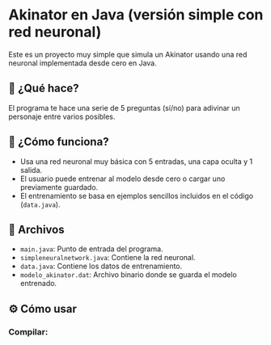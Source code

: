 # Akinator en Java (versión simple con red neuronal)

Este es un proyecto muy simple que simula un Akinator usando una red neuronal implementada desde cero en Java.

## 🚀 ¿Qué hace?

El programa te hace una serie de 5 preguntas (sí/no) para adivinar un personaje entre varios posibles.

## 🧠 ¿Cómo funciona?

- Usa una red neuronal muy básica con 5 entradas, una capa oculta y 1 salida.
- El usuario puede entrenar al modelo desde cero o cargar uno previamente guardado.
- El entrenamiento se basa en ejemplos sencillos incluidos en el código (`data.java`).

## 📝 Archivos

- `main.java`: Punto de entrada del programa.
- `simpleneuralnetwork.java`: Contiene la red neuronal.
- `data.java`: Contiene los datos de entrenamiento.
- `modelo_akinator.dat`: Archivo binario donde se guarda el modelo entrenado.

## ⚙️ Cómo usar

### Compilar:
```bash
